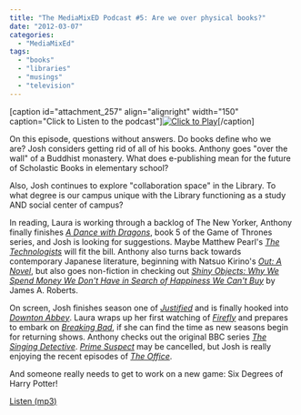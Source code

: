 ```yaml
---
title: "The MediaMixED Podcast #5: Are we over physical books?"
date: "2012-03-07"
categories: 
  - "MediaMixEd"
tags: 
  - "books"
  - "libraries"
  - "musings"
  - "television"
---
```


\[caption id="attachment\_257" align="alignright" width="150" caption="Click to Listen to the podcast"\][![Click to Play](images/mmepodcast.png "MediaMixED Podcast")](http://media.dartmouth.edu/~ahelm/mediamixed/MME05-2012-03-07.mp3)\[/caption\]

On this episode, questions without answers. Do books define who we are? Josh considers getting rid of all of his books. Anthony goes "over the wall" of a Buddhist monastery. What does e-publishing mean for the future of Scholastic Books in elementary school?

Also, Josh continues to explore "collaboration space" in the Library. To what degree is our campus unique with the Library functioning as a study AND social center of campus?

In reading, Laura is working through a backlog of The New Yorker, Anthony finally finishes _[A Dance with Dragons](http://www.amazon.com/Dance-Dragons-Book-Song-Fire/dp/0006486118/ref=sr_1_1?s=books&ie=UTF8&qid=1333131288&sr=1-1)_, book 5 of the Game of Thrones series, and Josh is looking for suggestions. Maybe Matthew Pearl's _[The Technologists](http://www.amazon.com/The-Technologists-Novel-Matthew-Pearl/dp/1400066573/ref=sr_1_1?s=books&ie=UTF8&qid=1333131309&sr=1-1)_ will fit the bill. Anthony also turns back towards contemporary Japanese literature, beginning with Natsuo Kirino's _[Out: A Novel](http://www.amazon.com/Out-A-Novel-Natsuo-Kirino/dp/1400078377/ref=sr_1_1?s=books&ie=UTF8&qid=1333131334&sr=1-1)_, but also goes non-fiction in checking out _[Shiny Objects: Why We Spend Money We Don't Have in Search of Happiness We Can't Buy](http://www.amazon.com/Shiny-Objects-Spend-Search-Happiness/dp/0062093606/ref=sr_1_1?s=books&ie=UTF8&qid=1333131363&sr=1-1)_ by James A. Roberts.

On screen, Josh finishes season one of _[Justified](http://www.imdb.com/title/tt1489428/)_ and is finally hooked into _[Downton Abbey](http://www.imdb.com/title/tt1606375/)_. Laura wraps up her first watching of _[Firefly](http://www.imdb.com/title/tt0303461/)_ and prepares to embark on _[Breaking Bad](http://www.imdb.com/title/tt0903747/)_, if she can find the time as new seasons begin for returning shows. Anthony checks out the original BBC series _[The Singing Detective](http://www.imdb.com/title/tt0090521/)_. _[Prime Suspect](http://www.imdb.com/title/tt1582456/)_ may be cancelled, but Josh is really enjoying the recent episodes of _[The Office](http://www.imdb.com/title/tt0386676/)_.

And someone really needs to get to work on a new game: Six Degrees of Harry Potter!

[Listen (mp3)](http://media.dartmouth.edu/~ahelm/mediamixed/MME05-2012-03-07.mp3)
